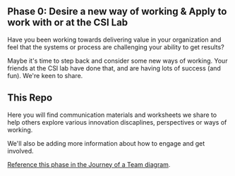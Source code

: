 ## Phase 0: Desire a new way of working & Apply to work with or at the CSI Lab

Have you been working towards delivering value in your organization and feel that the systems or process are challenging your ability to get results?

Maybe it's time to step back and consider some new ways of working. Your friends at the CSI lab have done that, and are having lots of success (and fun). We're keen to share.

## This Repo

Here you will find communication materials and worksheets we share to help others explore various innovation discaplines, perspectives or ways of working.

We'll also be adding more information about how to engage and get involved.

[Reference this phase in the Journey of a Team diagram](https://github.com/bcgov/CSILabOps/blob/master/2019-05-25_One-Pager_Journey-Of-A-CSI-Lab-Team-8.5x11.pdf).


